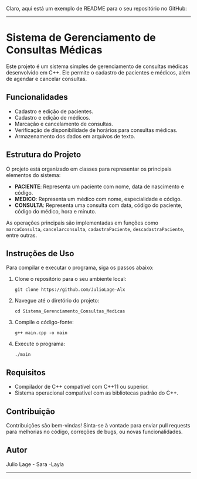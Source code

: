 Claro, aqui está um exemplo de README para o seu repositório no GitHub:

---

# Sistema de Gerenciamento de Consultas Médicas

Este projeto é um sistema simples de gerenciamento de consultas médicas desenvolvido em C++. Ele permite o cadastro de pacientes e médicos, além de agendar e cancelar consultas.

## Funcionalidades

- Cadastro e edição de pacientes.
- Cadastro e edição de médicos.
- Marcação e cancelamento de consultas.
- Verificação de disponibilidade de horários para consultas médicas.
- Armazenamento dos dados em arquivos de texto.

## Estrutura do Projeto

O projeto está organizado em classes para representar os principais elementos do sistema:

- **PACIENTE**: Representa um paciente com nome, data de nascimento e código.
- **MEDICO**: Representa um médico com nome, especialidade e código.
- **CONSULTA**: Representa uma consulta com data, código do paciente, código do médico, hora e minuto.

As operações principais são implementadas em funções como `marcaConsulta`, `cancelarconsulta`, `cadastraPaciente`, `descadastraPaciente`, entre outras.

## Instruções de Uso

Para compilar e executar o programa, siga os passos abaixo:

1. Clone o repositório para o seu ambiente local:

   ```
   git clone https://github.com/JulioLage-Alx
   ```

2. Navegue até o diretório do projeto:

   ```
   cd Sistema_Gerenciamento_Consultas_Medicas
   ```

3. Compile o código-fonte:

   ```
   g++ main.cpp -o main
   ```

4. Execute o programa:

   ```
   ./main
   ```

## Requisitos

- Compilador de C++ compatível com C++11 ou superior.
- Sistema operacional compatível com as bibliotecas padrão do C++.

## Contribuição

Contribuições são bem-vindas! Sinta-se à vontade para enviar pull requests para melhorias no código, correções de bugs, ou novas funcionalidades.

## Autor

Julio Lage - Sara -Layla

---

